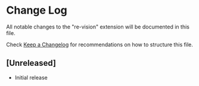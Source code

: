 # Change Log

All notable changes to the "re-vision" extension will be documented in this file.

Check [Keep a Changelog](http://keepachangelog.com/) for recommendations on how to structure this file.

## [Unreleased]

- Initial release
